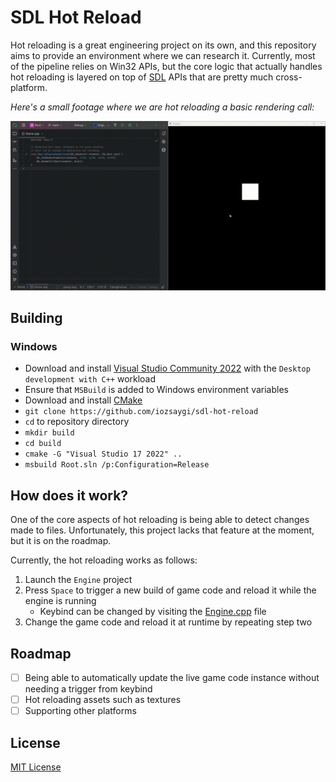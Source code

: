 # SDL Hot Reload

Hot reloading is a great engineering project on its own, and this repository aims to provide an environment where we can
research it. Currently, most of the pipeline relies on Win32 APIs, but the core logic that actually handles hot
reloading is layered on top of [SDL](https://www.libsdl.org/) APIs that are pretty much cross-platform.

_Here's a small footage where we are hot reloading a basic rendering call:_

![Render call change](https://github.com/iozsaygi/sdl-hot-reload/blob/main/Showcase/render-call-change.gif)

## Building

### Windows

- Download and install [Visual Studio Community 2022](https://visualstudio.microsoft.com/vs/community/) with the
  `Desktop development with C++` workload
- Ensure that `MSBuild` is added to Windows environment variables
- Download and install [CMake](https://cmake.org/)
- `git clone https://github.com/iozsaygi/sdl-hot-reload`
- `cd` to repository directory
- `mkdir build`
- `cd build`
- `cmake -G "Visual Studio 17 2022" ..`
- `msbuild Root.sln /p:Configuration=Release`

## How does it work?

One of the core aspects of hot reloading is being able to detect changes made to files. Unfortunately, this project
lacks that feature at the moment, but it is on the roadmap.

Currently, the hot reloading works as follows:

1. Launch the `Engine` project
2. Press `Space` to trigger a new build of game code and reload it while the engine is running
    - Keybind can be changed by visiting
      the [Engine.cpp](https://github.com/iozsaygi/sdl-hot-reload/blob/main/Engine/Engine.cpp) file
3. Change the game code and reload it at runtime by repeating step two

## Roadmap

- [ ] Being able to automatically update the live game code instance without needing a trigger from keybind
- [ ] Hot reloading assets such as textures
- [ ] Supporting other platforms

## License

[MIT License](https://github.com/iozsaygi/sdl-hot-reload/blob/main/LICENSE)